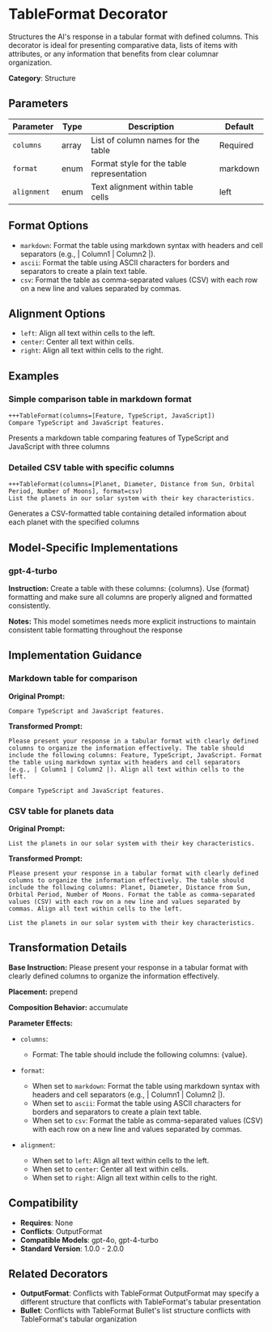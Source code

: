 # TableFormat Decorator

Structures the AI's response in a tabular format with defined columns. This decorator is ideal for presenting comparative data, lists of items with attributes, or any information that benefits from clear columnar organization.

**Category**: Structure

## Parameters

| Parameter | Type | Description | Default |
|-----------|------|-------------|--------|
| `columns` | array | List of column names for the table | Required |
| `format` | enum | Format style for the table representation | markdown |
| `alignment` | enum | Text alignment within table cells | left |

## Format Options

- `markdown`: Format the table using markdown syntax with headers and cell separators (e.g., | Column1 | Column2 |).
- `ascii`: Format the table using ASCII characters for borders and separators to create a plain text table.
- `csv`: Format the table as comma-separated values (CSV) with each row on a new line and values separated by commas.

## Alignment Options

- `left`: Align all text within cells to the left.
- `center`: Center all text within cells.
- `right`: Align all text within cells to the right.

## Examples

### Simple comparison table in markdown format

```
+++TableFormat(columns=[Feature, TypeScript, JavaScript])
Compare TypeScript and JavaScript features.
```

Presents a markdown table comparing features of TypeScript and JavaScript with three columns

### Detailed CSV table with specific columns

```
+++TableFormat(columns=[Planet, Diameter, Distance from Sun, Orbital Period, Number of Moons], format=csv)
List the planets in our solar system with their key characteristics.
```

Generates a CSV-formatted table containing detailed information about each planet with the specified columns

## Model-Specific Implementations

### gpt-4-turbo

**Instruction:** Create a table with these columns: {columns}. Use {format} formatting and make sure all columns are properly aligned and formatted consistently.

**Notes:** This model sometimes needs more explicit instructions to maintain consistent table formatting throughout the response


## Implementation Guidance

### Markdown table for comparison

**Original Prompt:**
```
Compare TypeScript and JavaScript features.
```

**Transformed Prompt:**
```
Please present your response in a tabular format with clearly defined columns to organize the information effectively. The table should include the following columns: Feature, TypeScript, JavaScript. Format the table using markdown syntax with headers and cell separators (e.g., | Column1 | Column2 |). Align all text within cells to the left.

Compare TypeScript and JavaScript features.
```

### CSV table for planets data

**Original Prompt:**
```
List the planets in our solar system with their key characteristics.
```

**Transformed Prompt:**
```
Please present your response in a tabular format with clearly defined columns to organize the information effectively. The table should include the following columns: Planet, Diameter, Distance from Sun, Orbital Period, Number of Moons. Format the table as comma-separated values (CSV) with each row on a new line and values separated by commas. Align all text within cells to the left.

List the planets in our solar system with their key characteristics.
```

## Transformation Details

**Base Instruction:** Please present your response in a tabular format with clearly defined columns to organize the information effectively.

**Placement:** prepend

**Composition Behavior:** accumulate

**Parameter Effects:**

- `columns`:
  - Format: The table should include the following columns: {value}.

- `format`:
  - When set to `markdown`: Format the table using markdown syntax with headers and cell separators (e.g., | Column1 | Column2 |).
  - When set to `ascii`: Format the table using ASCII characters for borders and separators to create a plain text table.
  - When set to `csv`: Format the table as comma-separated values (CSV) with each row on a new line and values separated by commas.

- `alignment`:
  - When set to `left`: Align all text within cells to the left.
  - When set to `center`: Center all text within cells.
  - When set to `right`: Align all text within cells to the right.

## Compatibility

- **Requires**: None
- **Conflicts**: OutputFormat
- **Compatible Models**: gpt-4o, gpt-4-turbo
- **Standard Version**: 1.0.0 - 2.0.0

## Related Decorators

- **OutputFormat**: Conflicts with TableFormat OutputFormat may specify a different structure that conflicts with TableFormat's tabular presentation
- **Bullet**: Conflicts with TableFormat Bullet's list structure conflicts with TableFormat's tabular organization
